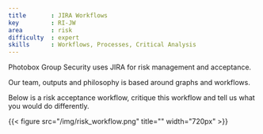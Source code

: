 ```yaml
---
title       : JIRA Workflows
key         : RI-JW
area        : risk
difficulty  : expert
skills      : Workflows, Processes, Critical Analysis
---
```


Photobox Group Security uses JIRA for risk management and acceptance.

Our team, outputs and philosophy is based around graphs and workflows.

Below is a risk acceptance workflow, critique this workflow and tell us what you would do differently.

{{< figure src="/img/risk_workflow.png" title="" width="720px" >}}